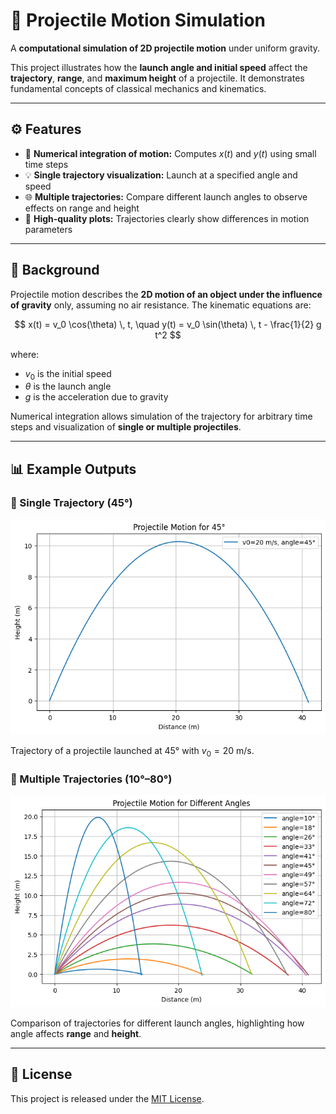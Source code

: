 # 🏹 Projectile Motion Simulation

A **computational simulation of 2D projectile motion** under uniform gravity.

This project illustrates how the **launch angle and initial speed** affect the **trajectory**, **range**, and **maximum height** of a projectile. It demonstrates fundamental concepts of classical mechanics and kinematics.

---

## ⚙️ Features

- 🧮 **Numerical integration of motion:** Computes $x(t)$ and $y(t)$ using small time steps  
- 💡 **Single trajectory visualization:** Launch at a specified angle and speed  
- 🌐 **Multiple trajectories:** Compare different launch angles to observe effects on range and height  
- 🎨 **High-quality plots:** Trajectories clearly show differences in motion parameters  

---

## 🧠 Background

Projectile motion describes the **2D motion of an object under the influence of gravity** only, assuming no air resistance. The kinematic equations are:

$$
x(t) = v_0 \cos(\theta) \, t, \quad
y(t) = v_0 \sin(\theta) \, t - \frac{1}{2} g t^2
$$

where:

- $v_0$ is the initial speed  
- $\theta$ is the launch angle  
- $g$ is the acceleration due to gravity  

Numerical integration allows simulation of the trajectory for arbitrary time steps and visualization of **single or multiple projectiles**.

---

## 📊 Example Outputs

### 🔹 Single Trajectory (45°)
![Single Trajectory](pm_45_trajectory.png)

Trajectory of a projectile launched at 45° with $v_0 = 20$ m/s.

### 🔹 Multiple Trajectories (10°–80°)
![Multiple Trajectories](pm_vr_trajectories.png)

Comparison of trajectories for different launch angles, highlighting how angle affects **range** and **height**.

---

## 📝 License
This project is released under the [MIT License](LICENSE).



